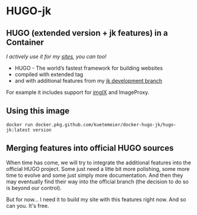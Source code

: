 # HUGO-jk

## HUGO (extended version + jk features) in a Container

*I actively use it for my [sites](https://kuetemeier.de), you can too!*

- HUGO - The world’s fastest framework for building websites
- compiled with extended tag
- and with additional features from my [jk development branch](https://github.com/kuetemeier/hugo/tree/jk)

For example it includes support for [imgIX](https://www.imgix.com/) and ImageProxy.

## Using this image

```
docker run docker.pkg.github.com/kuetemeier/docker-hugo-jk/hugo-jk:latest version
```

## Merging features into official HUGO sources

When time has come, we will try to integrate the additional features into the official HUGO project. Some just need a
litte bit more polishing, some more time to evolve and some just simply more documentation. And then they may eventually find their way into the official branch (the decision to do so is beyond our control).

But for now... I need it to build my site with this features right now. And so can you. It's free.
